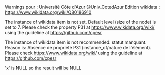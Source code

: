 Warnings pour : Université Côte d'Azur @Univ_CotedAzur
Edition wikidata : https://www.wikidata.org/wiki/Q80186910 

The instance of wikidata item  is not set.
  Default level (size of the node) is set to 7.
  Please check the property P31 at https://www.wikidata.org/wiki/
  using the guideline at https://github.com/cpesr 

The instance of wikidata item  is not recommended: statut manquant.
  Reason is: Absence de propriété P31 (instance_of/nature de l'élément).
  Please check https://www.wikidata.org/wiki/
  using the guideline at https://github.com/cpesr 

'x' is NULL so the result will be NULL 

